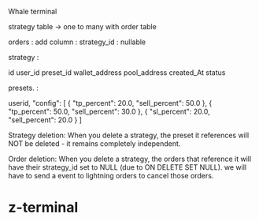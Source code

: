 Whale terminal

strategy table -> one to many with order table

orders :
add column :
strategy_id : nullable

strategy :

id
user_id
preset_id
wallet_address
pool_address
created_At
status

presets. :

userid,
"config": [
{
"tp_percent": 20.0,
"sell_percent": 50.0
},
{
"tp_percent": 50.0,
"sell_percent": 30.0
},
{
"sl_percent": 20.0,
"sell_percent": 20.0
}
]

Strategy deletion: When you delete a strategy, the preset it references will NOT be deleted - it remains completely independent.

Order deletion: When you delete a strategy, the orders that reference it will have their strategy_id set to NULL (due to ON DELETE SET NULL).
we will have to send a event to lightning orders to cancel those orders.
# z-terminal
